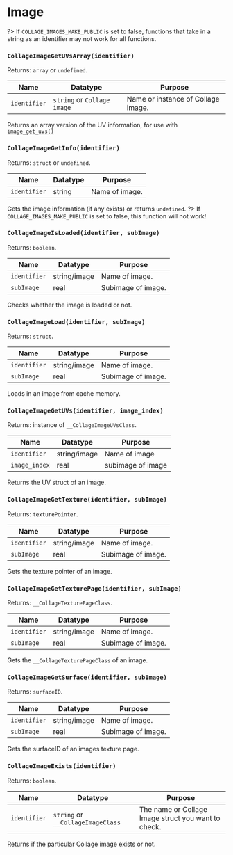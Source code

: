 # Image

?> If `COLLAGE_IMAGES_MAKE_PUBLIC` is set to false, functions that take in a string as an identifier may not work for all functions.

### `CollageImageGetUVsArray(identifier)`

Returns: `array` or `undefined`.

|Name|Datatype|Purpose|
|---|---|---|
|`identifier`|`string` or `Collage image`|Name or instance of Collage image.|

Returns an array version of the UV information, for use with [`image_get_uvs()`](compatibility.md#image_get_uvssprite_indeximage-image_index)

### `CollageImageGetInfo(identifier)`

Returns: `struct` or `undefined`.

|Name|Datatype|Purpose|
|---|---|---|
|`identifier`|string|Name of image.|

Gets the image information (if any exists) or returns `undefined`.
?> If `COLLAGE_IMAGES_MAKE_PUBLIC` is set to false, this function will not work!

### `CollageImageIsLoaded(identifier, subImage)`

Returns: `boolean`.

|Name|Datatype|Purpose|
|---|---|---|
|`identifier`|string/image|Name of image.|
|`subImage`|real|Subimage of image.|

Checks whether the image is loaded or not.

### `CollageImageLoad(identifier, subImage)`

Returns: `struct`.

|Name|Datatype|Purpose|
|---|---|---|
|`identifier`|string/image|Name of image.|
|`subImage`|real|Subimage of image.|

Loads in an image from cache memory.

### `CollageImageGetUVs(identifier, image_index)`

Returns: instance of `__CollageImageUVsClass`.

|Name|Datatype|Purpose|
|---|---|---|
|`identifier`|string/image|Name of image|
|`image_index`|real|subimage of image|

Returns the UV struct of an image.

### `CollageImageGetTexture(identifier, subImage)`

Returns: `texturePointer`.

|Name|Datatype|Purpose|
|---|---|---|
|`identifier`|string/image|Name of image.|
|`subImage`|real|Subimage of image.|

Gets the texture pointer of an image.

### `CollageImageGetTexturePage(identifier, subImage)`

Returns: `__CollageTexturePageClass`.

|Name|Datatype|Purpose|
|---|---|---|
|`identifier`|string/image|Name of image.|
|`subImage`|real|Subimage of image.|

Gets the `__CollageTexturePageClass` of an image.

### `CollageImageGetSurface(identifier, subImage)`

Returns: `surfaceID`.

|Name|Datatype|Purpose|
|---|---|---|
|`identifier`|string/image|Name of image.|
|`subImage`|real|Subimage of image.|

Gets the surfaceID of an images texture page.

### `CollageImageExists(identifier)`

Returns: `boolean`.

|Name|Datatype|Purpose|
|---|---|---|
|`identifier`|`string` or `__CollageImageClass`|The name or Collage Image struct you want to check.|

Returns if the particular Collage image exists or not.